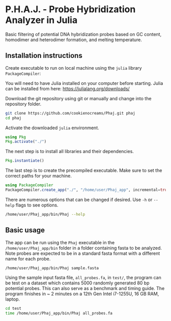 # P.H.A.J. - Probe Hybridization Analyzer in Julia
Basic filtering of potential DNA hybridization probes based on GC content, homodimer and heterodimer formation, and melting temperature.

## Installation instructions

Create executable to run on local machine using the `julia` library `PackageCompiler`:

You will need to have Julia installed on your computer before starting. Julia can be installed from here: https://julialang.org/downloads/

Download the git repository using git or manually and change into the repository folder.
```bash
git clone https://github.com/cookienocreams/Phaj.git phaj
cd phaj
```
Activate the downloaded `julia` environment.
```julia
using Pkg
Pkg.activate("./")
```
The next step is to install all libraries and their dependencies.
```julia
Pkg.instantiate()
```

The last step is to create the precompiled executable. Make sure to set the correct paths for your machine.

```julia
using PackageCompiler
PackageCompiler.create_app("./", "/home/user/Phaj_app", incremental=true, precompile_execution_file="./src/Phaj.jl", include_lazy_artifacts=true)
```

There are numerous options that can be changed if desired. Use `-h` or `--help` flags to see options.

```bash
/home/user/Phaj_app/bin/Phaj --help
```

## Basic usage

The app can be run using the `Phaj` executable in the `/home/user/Phaj_app/bin` folder in a folder containing fasta to be analyzed. Note probes are expected to be in a standard fasta format with a different name for each probe.

```bash
/home/user/Phaj_app/bin/Phaj sample.fasta
```

Using the sample input fasta file, `all_probes.fa`, in `test/`, the program can be test on a dataset which contains 5000 randomly generated 80 bp potential probes. 
This can also serve as a benchmark and timing guide. The program finishes in ~ 2 minutes on a 12th Gen Intel i7-1255U, 16 GB RAM, laptop.

```bash
cd test
time /home/user/Phaj_app/bin/Phaj all_probes.fa
```
